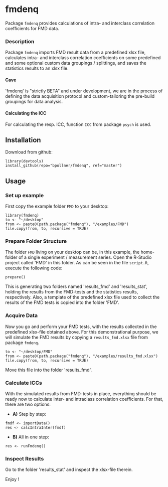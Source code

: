 # fmdenq 
Package `fmdenq` provides calculations of intra- and interclass correlation coefficients for FMD data.


### Description 
Package `fmdenq` imports FMD result data from a predefined xlsx file, calculates intra- and interclass correlation coefficients on some predefined and some optional custom data groupings / splittings, and saves the statistics results to an xlsx file.

#### Cave 
'fmdenq' is "strictly BETA" and under development, we are in the process of defining the data acquisition protocol and custom-tailoring the pre-build groupings for data analysis.

#### Calculating the ICC
For calculating the resp. ICC, function `ICC` from package `psych` is used.


## Installation
Download from github:
```
library(devtools)
install_github(repo="bpollner/fmdenq", ref="master")
```

## Usage
### Set up example
First copy the example folder `FMD` to your desktop:
```
library(fmdenq)
to <- "~/desktop"
from <- paste0(path.package("fmdenq"), "/examples/FMD")
file.copy(from, to, recursive = TRUE) 
```
### Prepare Folder Structure
The folder `FMD` living on your desktop can be, in this example, the home-folder of a single experiment / measurement series.
Open the R-Studio project called 'FMD' in this folder. As can be seen in the file `script.R`, execute the following code:
```
prepare()
````
This is generating two folders named 'results_fmd' and 'results_stat', holding the results from the FMD-tests and the statistics results, respectively. 
Also, a template of the predefined xlsx file used to collect the results of the FMD tests is copied into the folder 'FMD'. 

### Acquire Data
Now you go and perform your FMD tests, with the results collected in the predefined xlsx-file obtained above. 
For this demonstrational purpose, we will simulate the FMD results by copying a `results_fmd.xlsx` file from package `fmdenq`.
````
to <- "~/desktop/FMD"
from <- paste0(path.package("fmdenq"), "/examples/results_fmd.xlsx")
file.copy(from, to, recursive = TRUE) 
````
Move this file into the folder 'results_fmd'.

### Calculate ICCs
With the simulated results from FMD-tests in place, everything should be ready now to calculate inter- and intraclass correlation coefficients.
For that, there are two options:
* **A)** Step by step: 
```
fmdf <- importData()
res <- calcIntraInter(fmdf)
```
* **B)** All in one step:
```
res <- runFmdenq()
```

### Inspect Results
Go to the folder 'results_stat' and inspect the xlsx-file therein.


Enjoy ! 




 
